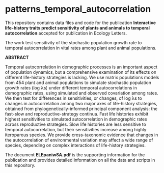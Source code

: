 # patterns_temporal_autocorrelation

This repository contains data files and code for the publication **Interactive life-history traits predict sensitivity of plants and animals to temporal autocorrelation** accepted for publication in Ecology Letters. 

The work test sensitivity of the stochastic population growth rate to temporal autocorrelation in vital rates among plant and animal populations. 


**ABSTRACT**

Temporal autocorrelation in demographic processes is an important aspect of population dynamics, but a comprehensive examination of its effects on different life-history strategies is lacking. We use matrix populations models from 454 plant and animal populations to simulate stochastic population growth rates (log λs) under different temporal autocorrelations in demographic rates, using simulated and observed covariation among rates. We then test for differences in sensitivities, or changes, of log λs to changes in autocorrelation among two major axes of life-history strategies, obtained from phylogenetically-informed principal component analysis: the fast-slow and reproductive-strategy continua. Fast life histories exhibit highest sensitivities to simulated autocorrelation in demographic rates across reproductive strategies. Slow life histories are less sensitive to temporal autocorrelation, but their sensitivities increase among highly iteroparous species. We provide cross-taxonomic evidence that changes in the autocorrelation of environmental variation may affect a wide range of species, depending on complex interactions of life-history strategies.

The document **ELEpaniwSA.pdf** is the supporting information for the publication and provides detailed information on all the data and scripts in this repository. 

